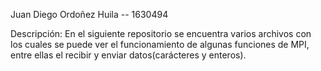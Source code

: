 Juan Diego Ordoñez Huila -- 1630494

Descripción:
En el siguiente repositorio se encuentra varios archivos con los cuales
se puede ver el funcionamiento de algunas funciones de MPI, entre ellas el
recibir y enviar datos(carácteres y enteros).
